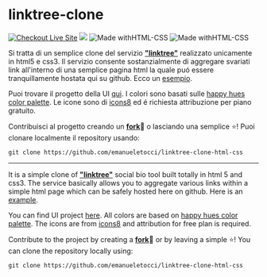 # linktree-clone

[![Checkout Live Site](https://img.shields.io/badge/Live%20Site-Emanuele--Tocci--Social-Links?style=for-the-badge&logo=git)](https://emanueletocci.github.io/)
[<img src="https://img.shields.io/badge/Figma-F24E1E?style=for-the-badge&logo=figma&logoColor=white">](https://www.figma.com/community/file/1183580514352484514)
![Made withHTML-CSS](https://img.shields.io/badge/Made%20with-HTML-orange?style=for-the-badge&logo=Jupyter)
![Made withHTML-CSS](https://img.shields.io/badge/Made%20with-CSS-orange?style=for-the-badge&logo=Jupyter)


Si tratta di un semplice clone del servizio [**"linktree"**](https://linktr.ee/) realizzato unicamente in html5 e css3. Il servizio consente sostanzialmente di aggregare svariati link all'interno di una semplice pagina html la quale puó essere tranquillamente hostata qui su github. Ecco un [esempio](https://emanueletocci.github.io/).

Puoi trovare il progetto della UI [qui](https://www.figma.com/community/file/1183580514352484514).
I colori sono basati sulle [happy hues color palette](https://www.happyhues.co/). Le icone sono di [icons8](https://icons8.com/icon/) ed é richiesta attribuzione per piano gratuito.

Contribuisci al progetto creando un [**fork**](https://github.com/emanueletocci/linktree-clone-html-css/fork)🍴 o lasciando una semplice ⭐!
Puoi clonare localmente il repository usando:
 
``` 
git clone https://github.com/emanueletocci/linktree-clone-html-css
```
---

It is a simple clone of [**"linktree"**](https://linktr.ee/) social bio tool built totally in html 5 and css3. The service basically allows you to aggregate various links within a simple html page which can be safely hosted here on github. Here is an [example](https://emanueletocci.github.io/).

You can find UI project [here](https://www.figma.com/community/file/1183580514352484514).
All colors are based on [happy hues color palette](https://www.happyhues.co/). The icons are from [icons8](https://icons8.com/icon/) and attribution for free plan is required.

Contribute to the project by creating a [**fork**](https://github.com/emanueletocci/linktree-clone-html-css/fork)🍴 or by leaving a simple ⭐! You can clone the repository locally using:

``` 
git clone https://github.com/emanueletocci/linktree-clone-html-css
```
